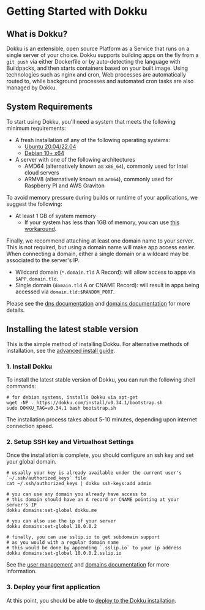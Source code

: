 # Getting Started with Dokku

## What is Dokku?

Dokku is an extensible, open source Platform as a Service that runs on a single server of your choice. Dokku supports building apps on the fly from a `git push` via either Dockerfile or by auto-detecting the language with Buildpacks, and then starts containers based on your built image. Using technologies such as nginx and cron, Web processes are automatically routed to, while background processes and automated cron tasks are also managed by Dokku.

## System Requirements

To start using Dokku, you'll need a system that meets the following minimum requirements:

- A fresh installation of any of the following operating systems:
    - [Ubuntu 20.04/22.04](https://www.ubuntu.com/download)
    - [Debian 10+ x64](https://www.debian.org/distrib/)
- A server with one of the following architectures
    - AMD64 (alternatively known as `x86_64`), commonly used for Intel cloud servers
    - ARMV8 (alternatively known as `arm64`), commonly used for Raspberry PI and AWS Graviton

To avoid memory pressure during builds or runtime of your applications, we suggest the following:

- At least 1 GB of system memory
    - If your system has less than 1GB of memory, you can use [this workaround](/docs/getting-started/advanced-installation.md#vms-with-less-than-1-gb-of-memory).

Finally, we recommend attaching at least one domain name to your server. This is not required, but using a domain name will make app access easier. When connecting a domain, either a single domain or a wildcard may be associated to the server's IP.

- Wildcard domain (`*.domain.tld` A Record): will allow access to apps via `$APP.domain.tld`.
- Single domain (`domain.tld` A or CNAME Record): will result in apps being accessed via `domain.tld:$RANDOM_PORT`.

Please see the [dns documentation](/docs/networking/dns.md) and [domains documentation](/docs/configuration/domains.md) for more details.

## Installing the latest stable version

This is the simple method of installing Dokku. For alternative methods of installation, see the [advanced install guide](/docs/getting-started/advanced-installation.md#configuring).

### 1. Install Dokku

To install the latest stable version of Dokku, you can run the following shell commands:

```shell
# for debian systems, installs Dokku via apt-get
wget -NP . https://dokku.com/install/v0.34.1/bootstrap.sh
sudo DOKKU_TAG=v0.34.1 bash bootstrap.sh
```

The installation process takes about 5-10 minutes, depending upon internet connection speed.

### 2. Setup SSH key and Virtualhost Settings

Once the installation is complete, you should configure an ssh key and set your global domain.

```shell
# usually your key is already available under the current user's `~/.ssh/authorized_keys` file
cat ~/.ssh/authorized_keys | dokku ssh-keys:add admin

# you can use any domain you already have access to
# this domain should have an A record or CNAME pointing at your server's IP
dokku domains:set-global dokku.me

# you can also use the ip of your server
dokku domains:set-global 10.0.0.2

# finally, you can use sslip.io to get subdomain support
# as you would with a regular domain name
# this would be done by appending `.sslip.io` to your ip address
dokku domains:set-global 10.0.0.2.sslip.io
```

See the [user management](/docs/deployment/user-management.md#adding-ssh-keys) and [domains documentation](/docs/configuration/domains.md#customizing-hostnames) for more information.

### 3. Deploy your first application

At this point, you should be able to [deploy to the Dokku installation](/docs/deployment/application-deployment.md).
